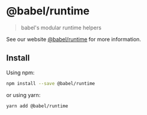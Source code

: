 # @babel/runtime

> babel's modular runtime helpers

See our website [@babel/runtime](https://babeljs.io/docs/en/next/babel-runtime.html) for more information.

## Install

Using npm:

```bash
npm install --save @babel/runtime
```

or using yarn:

```bash
yarn add @babel/runtime
```

